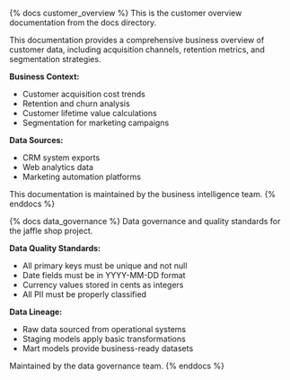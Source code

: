 {% docs customer_overview %}
This is the customer overview documentation from the docs directory.

This documentation provides a comprehensive business overview of customer data,
including acquisition channels, retention metrics, and segmentation strategies.

**Business Context:**
- Customer acquisition cost trends
- Retention and churn analysis
- Customer lifetime value calculations
- Segmentation for marketing campaigns

**Data Sources:**
- CRM system exports
- Web analytics data
- Marketing automation platforms

This documentation is maintained by the business intelligence team.
{% enddocs %}

{% docs data_governance %}
Data governance and quality standards for the jaffle shop project.

**Data Quality Standards:**
- All primary keys must be unique and not null
- Date fields must be in YYYY-MM-DD format
- Currency values stored in cents as integers
- All PII must be properly classified

**Data Lineage:**
- Raw data sourced from operational systems
- Staging models apply basic transformations
- Mart models provide business-ready datasets

Maintained by the data governance team.
{% enddocs %}
